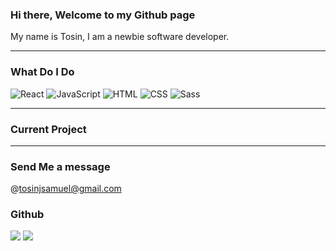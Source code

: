 ### Hi there, Welcome to my Github page

My name is Tosin, I am a newbie software developer.

---

### What Do I Do
<p>
  <img alt="React" src="https://img.shields.io/badge/React-61DAFB?logo=react&logoColor=white&style=for-the-badge" />
  <img alt="JavaScript" src="https://img.shields.io/badge/JavaScript-F7DF1E?logo=javascript&logoColor=white&style=for-the-badge" />
  <img alt="HTML" src="https://img.shields.io/badge/HTML-E34F26?logo=html5&logoColor=white&style=for-the-badge" />
  <img alt="CSS" src="https://img.shields.io/badge/CSS-1572B6?logo=css3&logoColor=white&style=for-the-badge" />
  <img alt="Sass" src="https://img.shields.io/badge/Sass-CC6699?logo=sass&logoColor=white&style=for-the-badge" /
</p>
  
 ---
 ### Current Project
 
 ---
### Send Me a message
@tosinjsamuel@gmail.com

### Github
<img
  src="https://github-readme-stats.vercel.app/api?username=TosinJs&count_private=true&title_color=FD9047&icon_color=FD9047&text_color=0C2233&custom_title=TosinJs+GitHub+Stats&show_icons=true"
/>
<img
  src="https://github-readme-stats.vercel.app/api/top-langs/?username=TosinJs&hide=html&layout=compact"
/>
